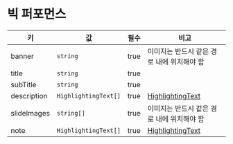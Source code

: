 # 빅 퍼포먼스

| 키 | 값 | 필수 | 비고 |
| --- | --- | --- | --- |
| banner | `string` | true | 이미지는 반드시 같은 경로 내에 위치해야 함 |
| title | `string` | true | |
| subTitle | `string` | true | |
| description | `HighlightingText[]` | true | [HighlightingText](../../../models/highlighting-text.md) |
| slideImages | `string[]` | true | 이미지는 반드시 같은 경로 내에 위치해야 함 |
| note | `HighlightingText[]` | true | [HighlightingText](../../../models/highlighting-text.md) |
